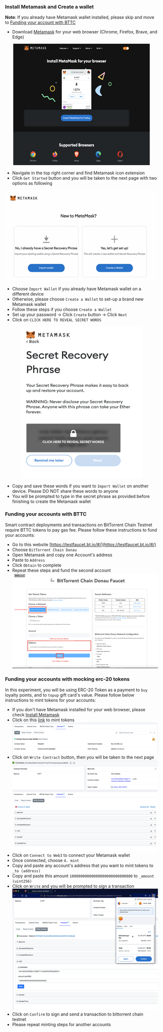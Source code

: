 <h3 id="install_metamask">Install Metamask and Create a wallet</h3>

**Note**: If you already have Metamask wallet installed, please skip and move to <a href="#funding_account">Funding your account with BTTC</a>

- Download [Metamask](https://metamask.io/download/) for your web browser (Chrome, Firefox, Brave, and Edge)
<p align="center">
    <img src="./images/img2.png" alt="download metamask" width="450" height="400"> 
</p>

- Navigate in the top right corner and find Metamask icon extension
- Click `Get Started` button and you will be taken to the next page with two options as following
<p align="center">
    <img src="./images/img3.png" alt="option" width="550" height="300"> 
</p>

- Choose `Import Wallet` if you already have Metamask wallet on a different device
- Otherwise, please choose `Create a Wallet` to set-up a brand new Metamask wallet
- Follow these steps if you choose `Create a Wallet`
- Set up your password -> Click `Create` button -> Click `Next`
- Click on `CLICK HERE TO REVEAL SECRET WORDS`
<p align="center">
    <img src="./images/img4.png" alt="secret recovery phrase" width="400" height="500"> 
</p>

- Copy and save these words if you want to `Import Wallet` on another device. Please DO NOT share these words to anyone
- You will be prompted to type in the secret phrase as provided before finishing to create the Metamask wallet

<h3 id="funding_account">Funding your accounts with BTTC</h3>

Smart contract deployments and transactions on BitTorrent Chain Testnet require BTTC tokens to pay gas fee. Please follow these instructions to fund your accounts:

- Go to this website [https://testfaucet.bt.io/#/](https://testfaucet.bt.io/#/)
- Choose `BitTorrent Chain Donau`
- Open Metamask and copy one Account's address
- Paste to `Address`
- Click `Obtain` to complete
- Repeat these steps and fund the second account
![funding account](./images/img1.png)

<h3>Funding your accounts with mocking erc-20 tokens</h3>

In this experiment, you will be using ERC-20 Token as a payment to `buy` loyalty points, and to `topup` gift card's value. Please follow below instructions to mint tokens for your accounts:

- If you don't have Metamask installed for your web browser, please check <a href="#install_metamask">Install Metamask</a> 
- Click on this [link](https://testnet.bttcscan.com/address/0xE4B5aE864C54b4E5744aFfFfcA2ddA3daea48B08#code) to mint tokens
![funding account](./images/img5.png)
- Click on `Write Contract` button, then you will be taken to the next page
![funding account](./images/img6.png)
- Click on `Connect to Web3` to connect your Metamask wallet
- Once connected, choose `4. mint`
- Copy and paste any account's address that you want to mint tokens to `_to (address)`
- Copy and paste this amount `10000000000000000000000000000` to `_amount (uint256)`
- Click on `Write` and you will be prompted to sign a transaction
![funding account](./images/img7.png)
- Click on `Confirm` to sign and send a transaction to bittorrent chain testnet
- Please repeat minting steps for another accounts
